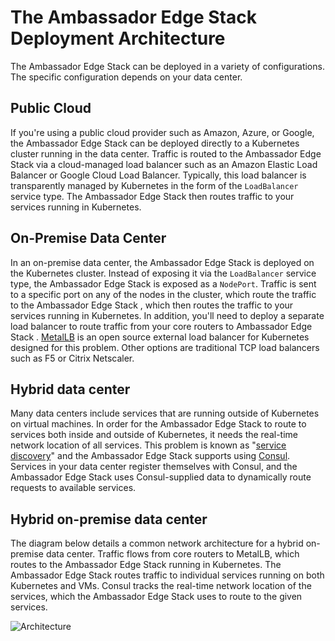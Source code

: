 # The Ambassador Edge Stack Deployment Architecture

The Ambassador Edge Stack can be deployed in a variety of configurations. The specific configuration depends on your data center.

## Public Cloud

If you're using a public cloud provider such as Amazon, Azure, or Google, the Ambassador Edge Stack can be deployed directly to a Kubernetes cluster running in the data center. Traffic is routed to the Ambassador Edge Stack via a cloud-managed load balancer such as an Amazon Elastic Load Balancer or Google Cloud Load Balancer. Typically, this load balancer is transparently managed by Kubernetes in the form of the `LoadBalancer` service type. The Ambassador Edge Stack then routes traffic to your services running in Kubernetes.

## On-Premise Data Center

In an on-premise data center, the Ambassador Edge Stack is deployed on the Kubernetes cluster. Instead of exposing it via the `LoadBalancer` service type, the Ambassador Edge Stack is exposed as a `NodePort`. Traffic is sent to a specific port on any of the nodes in the cluster, which route the traffic to the Ambassador Edge Stack , which then routes the traffic to your services running in Kubernetes. In addition, you'll need to deploy a separate load balancer to route traffic from your core routers to Ambassador Edge Stack . [MetalLB](https://metallb.universe.tf/) is an open source external load balancer for Kubernetes designed for this problem. Other options are traditional TCP load balancers such as F5 or Citrix Netscaler.

## Hybrid data center

Many data centers include services that are running outside of Kubernetes on virtual machines. In order for the Ambassador Edge Stack to route to services both inside and outside of Kubernetes, it needs the real-time network location of all services. This problem is known as "[service discovery](https://www.datawire.io/guide/traffic/service-discovery-microservices/)" and the Ambassador Edge Stack supports using [Consul](https://www.consul.io). Services in your data center register themselves with Consul, and the Ambassador Edge Stack uses Consul-supplied data to dynamically route requests to available services.

## Hybrid on-premise data center

The diagram below details a common network architecture for a hybrid on-premise data center. Traffic flows from core routers to MetalLB, which routes to the Ambassador Edge Stack running in Kubernetes. The Ambassador Edge Stack routes traffic to individual services running on both Kubernetes and VMs. Consul tracks the real-time network location of the services, which the Ambassador Edge Stack uses to route to the given services.

![Architecture](/doc-images/consul-ambassador.png)
